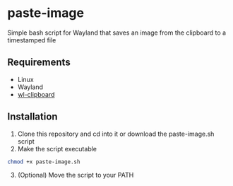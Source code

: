# paste-image
Simple bash script for Wayland that saves an image from the clipboard to a timestamped file
## Requirements
- Linux
- Wayland
- [wl-clipboard](https://github.com/bugaevc/wl-clipboard)
## Installation
1. Clone this repository and cd into it or download the paste-image.sh script
2. Make the script executable
```bash
chmod +x paste-image.sh
```
3. (Optional) Move the script to your PATH
